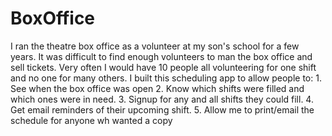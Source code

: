 # BoxOffice

I ran the theatre box office as a volunteer at my son's school for a few years.
It was difficult to find enough volunteers to man the box office and sell tickets. 
Very often I would have 10 people all volunteering for one shift and no one for many others.
I built this scheduling app to allow people to:
	1. See when the box office was open
	2. Know which shifts were filled and which ones were in need.
	3. Signup for any and all shifts they could fill.
	4. Get email reminders of their upcoming shift.
	5. Allow me to print/email the schedule for anyone wh wanted a copy
